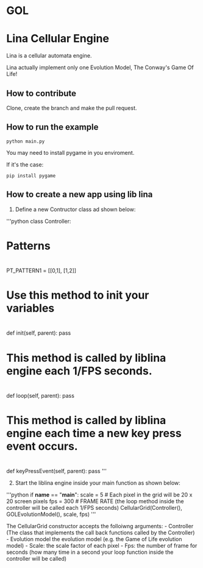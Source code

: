 # GOL

# Lina Cellular Engine

Lina is a cellular automata engine.

Lina actually implement only one Evolution Model, The Conway's Game Of Life!

## How to contribute 
Clone, create the branch and make the pull request.

## How to run the example

`python main.py`

You may need to install pygame in you enviroment.

If it's the case:

`pip install pygame`

## How to create a new app using lib lina

1) Define a new Contructor class ad shown below:

'''python
class Controller:
  #
  # Patterns
  #
  PT_PATTERN1        = [[0,1], [1,2]]

  #
  # Use this method to init your variables
  #
  def init(self, parent):
    pass

  #
  # This method is called by liblina engine each 1/FPS seconds.
  #
  def loop(self, parent):
    pass

  #
  # This method is called by liblina engine each time a new key press event occurs.
  #
  def keyPressEvent(self, parent):
    pass
'''

2) Start the liblina engine inside your main function as shown below:

'''python
if __name__ == "__main__":
  scale = 5  # Each pixel in the grid will be 20 x 20 screen pixels
  fps   = 300 # FRAME RATE (the loop method inside the controller will be called each 1/FPS seconds)
  CellularGrid(Controller(), GOLEvolutionModel(), scale, fps)
'''

The CellularGrid constructor accepts the folloiwng arguments:
    - Controller (The class that implements the call back functions called by the Controller)
    - Evolution model the evolution model (e.g. the Game of Life evolution model)
    - Scale: the scale factor of each pixel
    - Fps:   the number of frame for seconds (how many time in a second your loop function inside the
                                              controller will be called)